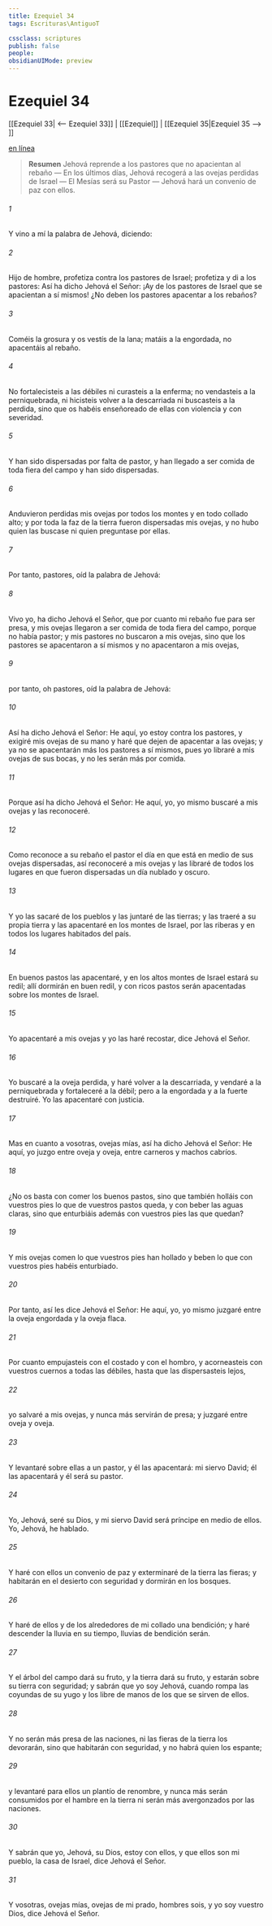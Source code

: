 ```yaml
---
title: Ezequiel 34
tags: Escrituras\AntiguoT

cssclass: scriptures
publish: false
people:
obsidianUIMode: preview
---
```


# Ezequiel 34
[[Ezequiel 33| <-- Ezequiel 33]] | [[Ezequiel]] | [[Ezequiel 35|Ezequiel 35 --> ]]

[en línea](https://churchofjesuschrist.org/study/scriptures/ot/ezek/34?lang=spa)

> __Resumen__
Jehová reprende a los pastores que no apacientan al rebaño — En los últimos días, Jehová recogerá a las ovejas perdidas de Israel — El Mesías será su Pastor — Jehová hará un convenio de paz con ellos.

###### 1 
Y vino a mí la palabra de Jehová, diciendo:

###### 2 
Hijo de hombre, profetiza contra los pastores de Israel; profetiza y di a los pastores: Así ha dicho Jehová el Señor: ¡Ay de los pastores de Israel que se apacientan a sí mismos! ¿No deben los pastores apacentar a los rebaños?

###### 3 
Coméis la grosura y os vestís de la lana; matáis a la  engordada,  no apacentáis al rebaño.

###### 4 
No fortalecisteis a las débiles ni curasteis a la enferma; no vendasteis a la perniquebrada, ni hicisteis volver a la descarriada ni buscasteis a la perdida, sino que os habéis enseñoreado de ellas con violencia y con severidad.

###### 5 
Y han sido dispersadas por falta de pastor, y han llegado a ser comida de toda fiera del campo y han sido dispersadas.

###### 6 
Anduvieron perdidas mis ovejas por todos los montes y en todo collado alto; y por toda la faz de la tierra fueron dispersadas mis ovejas, y no hubo quien las buscase ni quien preguntase por ellas.

###### 7 
Por tanto, pastores, oíd la palabra de Jehová:

###### 8 
Vivo yo, ha dicho Jehová el Señor, que por cuanto mi rebaño fue para ser presa, y mis ovejas llegaron a ser comida de toda fiera del campo, porque no había pastor; y mis pastores no buscaron a mis ovejas, sino que los pastores se apacentaron a sí mismos y no apacentaron a mis ovejas,

###### 9 
por tanto, oh pastores, oíd la palabra de Jehová:

###### 10 
Así ha dicho Jehová el Señor: He aquí, yo estoy contra los pastores, y exigiré mis ovejas de su mano y haré que dejen de apacentar a las ovejas; y ya no se apacentarán más los pastores a sí mismos, pues yo libraré a mis ovejas de sus bocas, y no les serán más por comida.

###### 11 
Porque así ha dicho Jehová el Señor: He aquí, yo, yo mismo buscaré a mis ovejas y las reconoceré.

###### 12 
Como reconoce a su rebaño el pastor el día en que está en medio de sus ovejas dispersadas, así reconoceré a mis ovejas y las libraré de todos los lugares en que fueron dispersadas un día nublado y oscuro.

###### 13 
Y yo las sacaré de los pueblos y las juntaré de las tierras; y las traeré a su propia tierra y las apacentaré en los montes de Israel, por las riberas y en todos los lugares habitados del país.

###### 14 
En buenos pastos las apacentaré, y en los altos montes de Israel estará su redil; allí dormirán en buen redil, y con ricos pastos serán apacentadas sobre los montes de Israel.

###### 15 
Yo apacentaré a mis ovejas y yo las haré recostar, dice Jehová el Señor.

###### 16 
Yo buscaré a la oveja perdida, y haré volver a la descarriada, y vendaré a la perniquebrada y fortaleceré a la débil; pero a la engordada y a la fuerte destruiré. Yo las apacentaré con justicia.

###### 17 
Mas en cuanto a vosotras, ovejas mías, así ha dicho Jehová el Señor: He aquí, yo juzgo entre oveja y oveja, entre carneros y machos cabríos.

###### 18 
¿No os basta con comer los buenos pastos, sino que también holláis con vuestros pies lo que de vuestros pastos queda, y con beber las aguas claras, sino que enturbiáis además con vuestros pies las que quedan?

###### 19 
Y mis ovejas comen lo que vuestros pies han hollado y beben lo que con vuestros pies habéis enturbiado.

###### 20 
Por tanto, así les dice Jehová el Señor: He aquí, yo, yo mismo juzgaré entre la oveja engordada y la oveja flaca.

###### 21 
Por cuanto empujasteis con el costado y con el hombro, y acorneasteis con vuestros cuernos a todas las débiles, hasta que las dispersasteis lejos,

###### 22 
yo salvaré a mis ovejas, y nunca más servirán de presa; y juzgaré entre oveja y oveja.

###### 23 
Y levantaré sobre ellas a un pastor, y él las apacentará: mi siervo David; él las apacentará y él será su pastor.

###### 24 
Yo, Jehová, seré su Dios, y mi siervo David será príncipe en medio de ellos. Yo, Jehová, he hablado.

###### 25 
Y haré con ellos un convenio de paz y exterminaré de la tierra las fieras; y habitarán en el desierto con seguridad y dormirán en los bosques.

###### 26 
Y haré de ellos y de los alrededores de mi collado una bendición; y haré descender la lluvia en su tiempo, lluvias de bendición serán.

###### 27 
Y el árbol del campo dará su fruto, y la tierra dará su fruto, y estarán sobre su tierra con seguridad; y sabrán que yo soy Jehová, cuando rompa las coyundas de su yugo y los libre de manos de los que se sirven de ellos.

###### 28 
Y no serán más presa de las naciones, ni las fieras de la tierra los devorarán, sino que habitarán con seguridad, y no habrá quien los espante;

###### 29 
y levantaré para ellos un plantío de renombre, y nunca más serán consumidos por el hambre en la tierra ni serán más avergonzados por las naciones.

###### 30 
Y sabrán que yo, Jehová, su Dios, estoy con ellos, y que ellos son mi pueblo, la casa de Israel, dice Jehová el Señor.

###### 31 
Y vosotras, ovejas mías, ovejas de mi prado, hombres sois, y yo soy vuestro Dios, dice Jehová el Señor.

